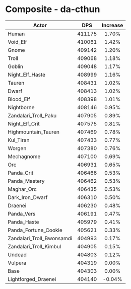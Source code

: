 # Composite - da-cthun
| Actor | DPS | Increase |
|---|:---:|:---:|
|Human|411175|1.70%|
|Void_Elf|410061|1.42%|
|Gnome|409142|1.20%|
|Troll|409068|1.18%|
|Goblin|409048|1.17%|
|Night_Elf_Haste|408999|1.16%|
|Tauren|408431|1.02%|
|Dwarf|408413|1.02%|
|Blood_Elf|408398|1.01%|
|Nightborne|408146|0.95%|
|Zandalari_Troll_Paku|407905|0.89%|
|Night_Elf_Crit|407575|0.81%|
|Highmountain_Tauren|407469|0.78%|
|Kul_Tiran|407433|0.77%|
|Worgen|407380|0.76%|
|Mechagnome|407100|0.69%|
|Orc|406931|0.65%|
|Panda_Crit|406466|0.53%|
|Panda_Mastery|406462|0.53%|
|Maghar_Orc|406435|0.53%|
|Dark_Iron_Dwarf|406310|0.50%|
|Draenei|406230|0.48%|
|Panda_Vers|406191|0.47%|
|Panda_Haste|405979|0.41%|
|Panda_Fortune_Cookie|405621|0.33%|
|Zandalari_Troll_Bwonsamdi|404993|0.17%|
|Zandalari_Troll_Kimbul|404905|0.15%|
|Undead|404803|0.12%|
|Vulpera|404319|0.00%|
|Base|404303|0.00%|
|Lightforged_Draenei|404140|-0.04%|

